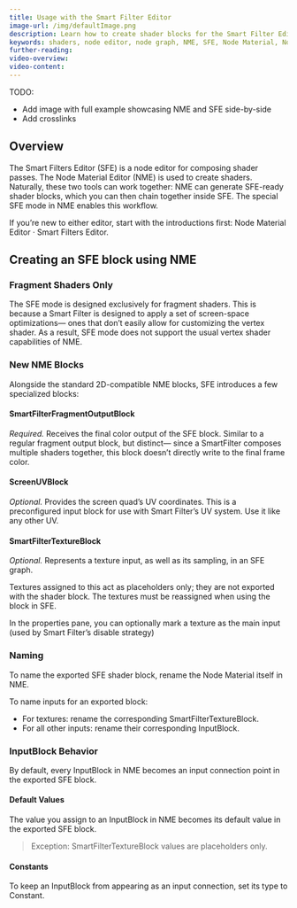 ```yaml
---
title: Usage with the Smart Filter Editor
image-url: /img/defaultImage.png
description: Learn how to create shader blocks for the Smart Filter Editor using Node Material Editor
keywords: shaders, node editor, node graph, NME, SFE, Node Material, Node Material Editor, Smart Filter, Smart Filter Editor
further-reading:
video-overview:
video-content:
---
```


TODO:

- Add image with full example showcasing NME and SFE side-by-side
- Add crosslinks

## Overview

The Smart Filters Editor (SFE) is a node editor for composing shader passes. The Node Material Editor (NME) is used to create shaders. Naturally, these two tools can work together: NME can generate SFE-ready shader blocks, which you can then chain together inside SFE. The special SFE mode in NME enables this workflow.

If you’re new to either editor, start with the introductions first: Node Material Editor · Smart Filters Editor.

## Creating an SFE block using NME

### Fragment Shaders Only

The SFE mode is designed exclusively for fragment shaders. This is because a Smart Filter is designed to apply a set of screen-space optimizations— ones that don’t easily allow for customizing the vertex shader. As a result, SFE mode does not support the usual vertex shader capabilities of NME.

### New NME Blocks

Alongside the standard 2D-compatible NME blocks, SFE introduces a few specialized blocks:

#### SmartFilterFragmentOutputBlock

_Required._ Receives the final color output of the SFE block. Similar to a regular fragment output block, but distinct— since a SmartFilter composes multiple shaders together, this block doesn’t directly write to the final frame color.

#### ScreenUVBlock

_Optional._ Provides the screen quad’s UV coordinates. This is a preconfigured input block for use with Smart Filter’s UV system. Use it like any other UV.

#### SmartFilterTextureBlock

_Optional._ Represents a texture input, as well as its sampling, in an SFE graph.

Textures assigned to this act as placeholders only; they are not exported with the shader block. The textures must be reassigned when using the block in SFE.

In the properties pane, you can optionally mark a texture as the main input (used by Smart Filter’s disable strategy)

### Naming

To name the exported SFE shader block, rename the Node Material itself in NME.

To name inputs for an exported block:

- For textures: rename the corresponding SmartFilterTextureBlock.
- For all other inputs: rename their corresponding InputBlock.

### InputBlock Behavior

By default, every InputBlock in NME becomes an input connection point in the exported SFE block.

#### Default Values

The value you assign to an InputBlock in NME becomes its default value in the exported SFE block.

> Exception: SmartFilterTextureBlock values are placeholders only.

#### Constants

To keep an InputBlock from appearing as an input connection, set its type to Constant.
